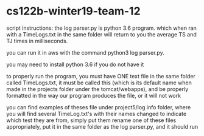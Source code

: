 # cs122b-winter19-team-12

script instructions:
the log parser.py is python 3.6 program. which when ran with a TimeLogs.txt in the same folder will return to you the average TS and TJ times in milliseconds. 

you can run it in aws with the command python3 log parser.py. 

you may need to install python 3.6 if you do not have it

to properly run the program, you must have ONE text file in the same folder called TimeLogs.txt, it must be called this (which is its default name when made in the projects folder under the tomcat/webapps), and be properly formatted in the way our program produces the file, or it will not work

you can find examples of theses file under project5/log info folder, where you will find several TimeLog.txt's with their names changed to indicate which test they are from, simply put them rename one of these files appropriately, put it in the same folder as the log parser.py, and it should run
 
 